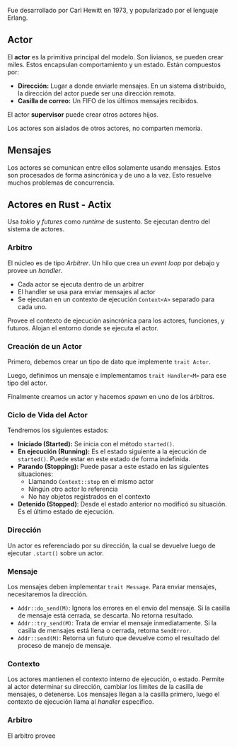 Fue desarrollado por Carl Hewitt en 1973, y popularizado por el lenguaje Erlang.

## Actor

El **actor** es la primitiva principal del modelo. Son livianos, se pueden crear miles. Estos encapsulan comportamiento y un estado. Están compuestos por:

- **Dirección:** Lugar a donde enviarle mensajes. En un sistema distribuido, la dirección del actor puede ser una dirección remota.
- **Casilla de correo:** Un FIFO de los últimos mensajes recibidos.

El actor **supervisor** puede crear otros actores hijos.

Los actores son aislados de otros actores, no comparten memoria.

## Mensajes

Los actores se comunican entre ellos solamente usando mensajes. Estos son procesados de forma asincrónica y de uno a la vez. Esto resuelve muchos problemas de concurrencia.

## Actores en Rust - Actix

Usa *tokio* y *futures* como *runtime* de sustento. Se ejecutan dentro del sistema de actores.

### Arbitro

El núcleo es de tipo *Arbitrer*. Un hilo que crea un *event loop* por debajo y provee un *handler*.

- Cada actor se ejecuta dentro de un arbitrer
- El handler se usa para enviar mensajes al actor
- Se ejecutan en un contexto de ejecución `Context<A>` separado para cada uno.

Provee el contexto de ejecución asincrónica para los actores, funciones, y futuros. Alojan el entorno donde se ejecuta el actor.

### Creación de un Actor

Primero, debemos crear un tipo de dato que implemente `trait Actor`.

Luego, definimos un mensaje e implementamos `trait Handler<M>` para ese tipo del actor.

Finalmente creamos un actor y hacemos *spawn* en uno de los árbitros.

### Ciclo de Vida del Actor

Tendremos los siguientes estados:

- **Iniciado (Started):** Se inicia con el método `started()`.
- **En ejecución (Running):** Es el estado siguiente a la ejecución de `started()`. Puede estar en este estado de forma indefinida.
- **Parando (Stopping):** Puede pasar a este estado en las siguientes situaciones:
	- Llamando `Context::stop` en el mismo actor
	- Ningún otro actor lo referencia
	- No hay objetos registrados en el contexto
- **Detenido (Stopped)**: Desde el estado anterior no modificó su situación. Es el último estado de ejecución.

### Dirección

Un actor es referenciado por su dirección, la cual se devuelve luego de ejecutar `.start()` sobre un actor.

### Mensaje

Los mensajes deben implementar `trait Message`. Para enviar mensajes, necesitaremos la dirección.

- `Addr::do_send(M)`: Ignora los errores en el envío del mensaje. Si la casilla de mensaje está cerrada, se descarta. No retorna resultado.
- `Addr::try_send(M)`: Trata de enviar el mensaje inmediatamente. Si la casilla de mensajes está llena o cerrada, retorna `SendError`.
- `Addr::send(M)`: Retorna un futuro que devuelve como el resultado del proceso de manejo de mensaje.

### Contexto

Los actores mantienen el contexto interno de ejecución, o estado. Permite al actor determinar su dirección, cambiar los límites de la casilla de mensajes, o detenerse. Los mensajes llegan a la casilla primero, luego el contexto de ejecución llama al *handler* especifico.

### Arbitro

El arbitro provee
